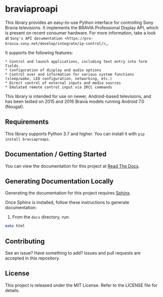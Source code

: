 # braviaproapi

This library provides an easy-to-use Python interface for controlling Sony Bravia televisions. It implements the
BRAVIA Professional Display API, which is present on recent consumer hardware. For more information, take a look at
`Sony's API documentation <https://pro-bravia.sony.net/develop/integrate/ip-control/>`_.

It supports the following features:

    * Control and launch applications, including text entry into form fields.
    * Configuration of display and audio options
    * Control over and information for various system functions (sleep/wake, LED configuration, networking, etc.)
    * Direct control of external inputs and media sources
    * Emulated remote control input via IRCC commands

This library is intended for use on newer, Android-based televisions, and has been tested on 2015 and 2016 Bravia
models running Android 7.0 (Nougat).

## Requirements

This library supports Python 3.7 and higher. You can install it with `pip install braviaproapi`.


## Documentation / Getting Started

You can view the documentation for this project at [Read The Docs](https://braviaproapi.readthedocs.io/).


## Generating Documentation Locally

Generating the documentation for this project requires
[Sphinx](http://www.sphinx-doc.org/en/master/usage/installation.html).

Once Sphinx is installed, follow these instructions to generate documentation:

1. From the `docs` directory, run:

```bash
make html
```


## Contributing

See an issue? Have something to add? Issues and pull requests are accepted in this repository.


## License

This project is released under the MIT License. Refer to the LICENSE file for details.
